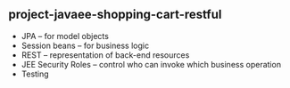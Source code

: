 ## project-javaee-shopping-cart-restful 

- JPA – for model objects
- Session beans – for business logic
- REST – representation of back-end resources
- JEE Security Roles – control who can invoke which business operation
- Testing
